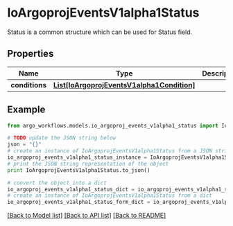 # IoArgoprojEventsV1alpha1Status

Status is a common structure which can be used for Status field.

## Properties

Name | Type | Description | Notes
------------ | ------------- | ------------- | -------------
**conditions** | [**List[IoArgoprojEventsV1alpha1Condition]**](IoArgoprojEventsV1alpha1Condition.md) |  | [optional] 

## Example

```python
from argo_workflows.models.io_argoproj_events_v1alpha1_status import IoArgoprojEventsV1alpha1Status

# TODO update the JSON string below
json = "{}"
# create an instance of IoArgoprojEventsV1alpha1Status from a JSON string
io_argoproj_events_v1alpha1_status_instance = IoArgoprojEventsV1alpha1Status.from_json(json)
# print the JSON string representation of the object
print IoArgoprojEventsV1alpha1Status.to_json()

# convert the object into a dict
io_argoproj_events_v1alpha1_status_dict = io_argoproj_events_v1alpha1_status_instance.to_dict()
# create an instance of IoArgoprojEventsV1alpha1Status from a dict
io_argoproj_events_v1alpha1_status_form_dict = io_argoproj_events_v1alpha1_status.from_dict(io_argoproj_events_v1alpha1_status_dict)
```
[[Back to Model list]](../README.md#documentation-for-models) [[Back to API list]](../README.md#documentation-for-api-endpoints) [[Back to README]](../README.md)


